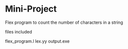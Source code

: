 # Mini-Project

Flex program to count the number of characters in a string

files included

flex_program.l
lex.yy
output.exe
